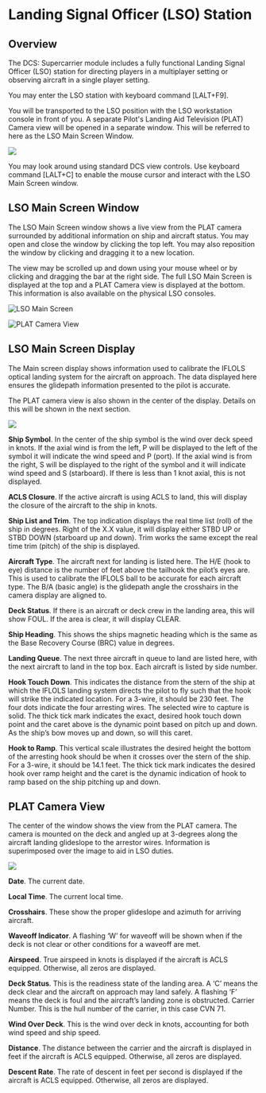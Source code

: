 # Landing Signal Officer (LSO) Station

## Overview

The DCS: Supercarrier module includes a fully functional Landing Signal Officer (LSO) station for directing
players in a multiplayer setting or observing aircraft in a single player setting.

You may enter the LSO station with keyboard command [LALT+F9].

You will be transported to the LSO position with the LSO workstation console in front of you. A separate Pilot's
Landing Aid Television (PLAT) Camera view will be opened in a separate window. This will be referred to here
as the LSO Main Screen Window.

![](img/sc--72-1.jpg)

You may look around using standard DCS view controls. Use keyboard command [LALT+C] to enable the
mouse cursor and interact with the LSO Main Screen window.

## LSO Main Screen Window

The LSO Main Screen window shows a live view from the PLAT camera surrounded by additional information
on ship and aircraft status. You may open and close the window by clicking the top left. You may also reposition
the window by clicking and dragging it to a new location.

The view may be scrolled up and down using your mouse wheel or by clicking and dragging the bar at the right
side. The full LSO Main Screen is displayed at the top and a PLAT Camera view is displayed at the bottom.
This information is also available on the physical LSO consoles.

![LSO Main Screen](img/sc--73-1.jpg)

![PLAT Camera View](img/sc--73-2.jpg)

## LSO Main Screen Display

The Main screen display shows information used to calibrate the IFLOLS optical landing system for the aircraft
on approach. The data displayed here ensures the glidepath information presented to the pilot is accurate.

The PLAT camera view is also shown in the center of the display. Details on this will be shown in the next
section.

![](img/sc--74-1.jpg)

**Ship Symbol**. In the center of the ship symbol is the wind over deck speed in knots. If the axial wind is from the
left, P will be displayed to the left of the symbol it will indicate the wind speed and P (port). If the axial wind is
from the right, S will be displayed to the right of the symbol and it will indicate wind speed and S (starboard). If
there is less than 1 knot axial, this is not displayed.

**ACLS Closure**. If the active aircraft is using ACLS to land, this will display the closure of the aircraft to the ship
in knots.

**Ship List and Trim**. The top indication displays the real time list (roll) of the ship in degrees. Right of the X.X
value, it will display either STBD UP or STBD DOWN (starboard up and down). Trim works the same except the
real time trim (pitch) of the ship is displayed.

**Aircraft Type**. The aircraft next for landing is listed here. The H/E (hook to eye) distance is the number of feet
above the tailhook the pilot’s eyes are. This is used to calibrate the IFLOLS ball to be accurate for each aircraft
type. The B/A (basic angle) is the glidepath angle the crosshairs in the camera display are aligned to.

**Deck Status**. If there is an aircraft or deck crew in the landing area, this will show FOUL. If the area is clear, it
will display CLEAR.

**Ship Heading**. This shows the ships magnetic heading which is the same as the Base Recovery Course (BRC)
value in degrees.

**Landing Queue**. The next three aircraft in queue to land are listed here, with the next aircraft to land in the top
box. Each aircraft is listed by side number.

**Hook Touch Down**. This indicates the distance from the stern of the ship at which the IFLOLS landing system
directs the pilot to fly such that the hook will strike the indicated location. For a 3-wire, it should be 230 feet. The
four dots indicate the four arresting wires. The selected wire to capture is solid. The thick tick mark indicates the
exact, desired hook touch down point and the caret above is the dynamic point based on pitch up and down. As
the ship’s bow moves up and down, so will this caret.

**Hook to Ramp**. This vertical scale illustrates the desired height the bottom of the arresting hook should be
when it crosses over the stern of the ship. For a 3-wire, it should be 14.1 feet. The thick tick mark indicates the
desired hook over ramp height and the caret is the dynamic indication of hook to ramp based on the ship
pitching up and down.

## PLAT Camera View

The center of the window shows the view from the PLAT camera. The camera is mounted on the deck and
angled up at 3-degrees along the aircraft landing glideslope to the arrestor wires. Information is superimposed
over the image to aid in LSO duties.

![](img/sc--76-1.jpg)

**Date**. The current date.

**Local Time**. The current local time.

**Crosshairs**. These show the proper glideslope and azimuth for arriving aircraft.

**Waveoff Indicator**. A flashing ‘W’ for waveoff will be shown when if the deck is not clear or other conditions for
a waveoff are met.

**Airspeed**. True airspeed in knots is displayed if the aircraft is ACLS equipped. Otherwise, all zeros are
displayed.

**Deck Status**. This is the readiness state of the landing area. A ‘C’ means the deck clear and the aircraft on
approach may land safely. A flashing ‘F’ means the deck is foul and the aircraft’s landing zone is obstructed.
Carrier Number. This is the hull number of the carrier, in this case CVN 71.

**Wind Over Deck**. This is the wind over deck in knots, accounting for both wind speed and ship speed.

**Distance**. The distance between the carrier and the aircraft is displayed in feet if the aircraft is ACLS equipped.
Otherwise, all zeros are displayed.

**Descent Rate**. The rate of descent in feet per second is displayed if the aircraft is ACLS equipped. Otherwise,
all zeros are displayed.
